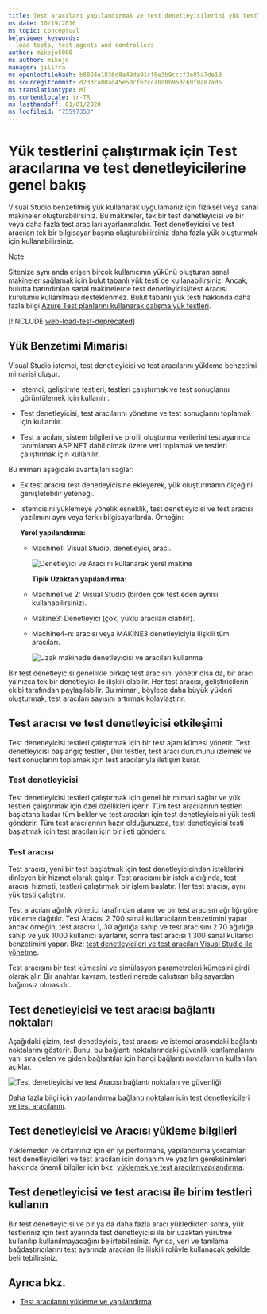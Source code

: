 ```yaml
---
title: Test aracıları yapılandırmak ve test denetleyicilerini yük testleri için
ms.date: 10/19/2016
ms.topic: conceptual
helpviewer_keywords:
- load tests, test agents and controllers
author: mikejo5000
ms.author: mikejo
manager: jillfra
ms.openlocfilehash: b8824e1836d8a49de91cf0e3b9cccf2e85a7de18
ms.sourcegitcommit: d233ca00ad45e50cf62cca0d0b95dc69f0a87ad6
ms.translationtype: MT
ms.contentlocale: tr-TR
ms.lasthandoff: 01/01/2020
ms.locfileid: "75597353"
---
```

# <a name="overview-of-test-agents-and-test-controllers-for-running-load-tests"></a>Yük testlerini çalıştırmak için Test aracılarına ve test denetleyicilerine genel bakış

Visual Studio benzetilmiş yük kullanarak uygulamanız için fiziksel veya sanal makineler oluşturabilirsiniz. Bu makineler, tek bir test denetleyicisi ve bir veya daha fazla test aracıları ayarlanmalıdır. Test denetleyicisi ve test aracıları tek bir bilgisayar başına oluşturabilirsiniz daha fazla yük oluşturmak için kullanabilirsiniz.

> [!NOTE]
> Sitenize aynı anda erişen birçok kullanıcının yükünü oluşturan sanal makineler sağlamak için bulut tabanlı yük testi de kullanabilirsiniz. Ancak, bulutta barındırılan sanal makinelerde test denetleyicisi/test Aracısı kurulumu kullanılması desteklenmez. Bulut tabanlı yük testi hakkında daha fazla bilgi [Azure Test planlarını kullanarak çalışma yük testleri](/azure/devops/test/load-test/get-started-simple-cloud-load-test?view=vsts).

[!INCLUDE [web-load-test-deprecated](includes/web-load-test-deprecated.md)]

## <a name="load-simulation-architecture"></a>Yük Benzetimi Mimarisi

Visual Studio istemci, test denetleyicisi ve test aracılarını yükleme benzetimi mimarisi oluşur.

- İstemci, geliştirme testleri, testleri çalıştırmak ve test sonuçlarını görüntülemek için kullanılır.

- Test denetleyicisi, test aracılarını yönetme ve test sonuçlarını toplamak için kullanılır.

- Test aracıları, sistem bilgileri ve profil oluşturma verilerini test ayarında tanımlanan ASP.NET dahil olmak üzere veri toplamak ve testleri çalıştırmak için kullanılır.

Bu mimari aşağıdaki avantajları sağlar:

- Ek test aracısı test denetleyicisine ekleyerek, yük oluşturmanın ölçeğini genişletebilir yeteneği.

- İstemcisini yüklemeye yönelik esneklik, test denetleyicisi ve test aracısı yazılımını aynı veya farklı bilgisayarlarda. Örneğin:

   **Yerel yapılandırma:**

  - Machine1: Visual Studio, denetleyici, aracı.

    ![Denetleyici ve Aracı'nı kullanarak yerel makine](./media/load-test-configa.png)

    **Tipik Uzaktan yapılandırma:**

  - Machine1 ve 2: Visual Studio (birden çok test eden aynısı kullanabilirsiniz).

  - Makine3: Denetleyici (çok, yüklü aracıları olabilir).

  - Machine4-n: aracısı veya MAKİNE3 denetleyiciyle ilişkili tüm aracıları.

    ![Uzak makinede denetleyicisi ve aracıları kullanma](./media/load-test-configb.png)

Bir test denetleyicisi genellikle birkaç test aracısını yönetir olsa da, bir aracı yalnızca tek bir denetleyici ile ilişkili olabilir. Her test aracısı, geliştiricilerin ekibi tarafından paylaşılabilir. Bu mimari, böylece daha büyük yükleri oluşturmak, test aracıları sayısını artırmak kolaylaştırır.

## <a name="test-agent-and-test-controller-interaction"></a>Test aracısı ve test denetleyicisi etkileşimi

Test denetleyicisi testleri çalıştırmak için bir test ajanı kümesi yönetir. Test denetleyicisi başlangıç testleri, Dur testler, test aracı durumunu izlemek ve test sonuçlarını toplamak için test aracılarıyla iletişim kurar.

### <a name="test-controller"></a>Test denetleyicisi

Test denetleyicisi testleri çalıştırmak için genel bir mimari sağlar ve yük testleri çalıştırmak için özel özellikleri içerir. Tüm test aracılarının testleri başlatana kadar tüm bekler ve test aracıları için test denetleyicisini yük testi gönderir. Tüm test aracılarının hazır olduğunuzda, test denetleyicisi testi başlatmak için test aracıları için bir ileti gönderir.

### <a name="test-agent"></a>Test aracısı

Test aracısı, yeni bir test başlatmak için test denetleyicisinden isteklerini dinleyen bir hizmet olarak çalışır. Test aracısını bir istek aldığında, test aracısı hizmeti, testleri çalıştırmak bir işlem başlatır. Her test aracısı, aynı yük testi çalıştırır.

Test aracıları ağırlık yönetici tarafından atanır ve bir test aracısın ağırlığı göre yükleme dağıtılır. Test Aracısı 2 700 sanal kullanıcıların benzetimini yapar ancak örneğin, test aracısı 1, 30 ağırlığa sahip ve test aracısını 2 70 ağırlığa sahip ve yük 1000 kullanıcı ayarlanır, sonra test aracısı 1 300 sanal kullanıcı benzetimini yapar. Bkz: [test denetleyicileri ve test aracıları Visual Studio ile yönetme](../test/manage-test-controllers-and-test-agents.md).

Test aracısını bir test kümesini ve simülasyon parametreleri kümesini girdi olarak alır. Bir anahtar kavram, testleri nerede çalıştıran bilgisayardan bağımsız olmasıdır.

## <a name="test-controller-and-test-agent-connection-points"></a>Test denetleyicisi ve test aracısı bağlantı noktaları

Aşağıdaki çizim, test denetleyicisi, test aracısı ve istemci arasındaki bağlantı noktalarını gösterir. Bunu, bu bağlantı noktalarındaki güvenlik kısıtlamalarını yanı sıra gelen ve giden bağlantılar için hangi bağlantı noktalarının kullanılan açıklar.

![Test denetleyicisi ve test Aracısı bağlantı noktaları ve güvenliği](./media/test-controller-agent-firewall.png)

Daha fazla bilgi için [yapılandırma bağlantı noktaları için test denetleyicileri ve test aracılarını](../test/configure-ports-for-test-controllers-and-test-agents.md).

## <a name="test-controller-and-agent-installation-information"></a>Test denetleyicisi ve Aracısı yükleme bilgileri

Yüklemeden ve ortamınız için en iyi performans, yapılandırma yordamları test denetleyicileri ve test aracıları için donanım ve yazılım gereksinimleri hakkında önemli bilgiler için bkz: [yüklemek ve test aracılarıyapılandırma](../test/lab-management/install-configure-test-agents.md).

## <a name="use-the-test-controller-and-test-agent-with-unit-tests"></a>Test denetleyicisi ve test aracısı ile birim testleri kullanın

Bir test denetleyicisi ve bir ya da daha fazla aracı yükledikten sonra, yük testleriniz için test ayarında test denetleyicisi ile bir uzaktan yürütme kullanılıp kullanılmayacağını belirtebilirsiniz. Ayrıca, veri ve tanılama bağdaştırıcılarını test ayarında aracıları ile ilişkili rolüyle kullanacak şekilde belirtebilirsiniz.

## <a name="see-also"></a>Ayrıca bkz.

- [Test aracılarını yükleme ve yapılandırma](../test/lab-management/install-configure-test-agents.md)
